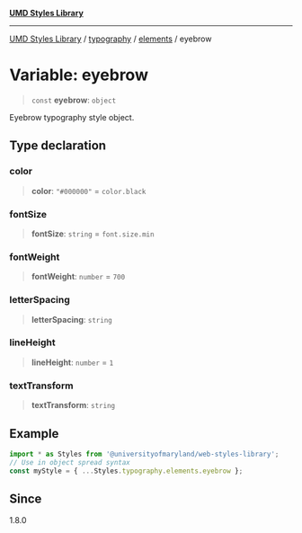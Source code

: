 [**UMD Styles Library**](../../../../README.md)

***

[UMD Styles Library](../../../../README.md) / [typography](../../../README.md) / [elements](../README.md) / eyebrow

# Variable: eyebrow

> `const` **eyebrow**: `object`

Eyebrow typography style object.

## Type declaration

### color

> **color**: `"#000000"` = `color.black`

### fontSize

> **fontSize**: `string` = `font.size.min`

### fontWeight

> **fontWeight**: `number` = `700`

### letterSpacing

> **letterSpacing**: `string`

### lineHeight

> **lineHeight**: `number` = `1`

### textTransform

> **textTransform**: `string`

## Example

```typescript
import * as Styles from '@universityofmaryland/web-styles-library';
// Use in object spread syntax
const myStyle = { ...Styles.typography.elements.eyebrow };
```

## Since

1.8.0
